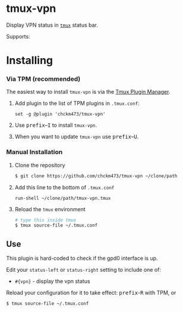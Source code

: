 # tmux-vpn

Display VPN status in [`tmux`](https://tmux.github.io/) status bar.

Supports:

# Installing

### Via TPM (recommended)

The easiest way to install `tmux-vpn` is via the [Tmux Plugin
Manager](https://github.com/tmux-plugins/tpm).

1. Add plugin to the list of TPM plugins in `.tmux.conf`:

    ``` tmux
    set -g @plugin 'chckm473/tmux-vpn'
    ```

2. Use <kbd>prefix</kbd>–<kbd>I</kbd> to install `tmux-vpn`.

3. When you want to update `tmux-vpn` use <kbd>prefix</kbd>–<kbd>U</kbd>.

### Manual Installation

1. Clone the repository

    ``` sh
    $ git clone https://github.com/chckm473/tmux-vpn ~/clone/path
    ```

2. Add this line to the bottom of `.tmux.conf`

    ``` tmux
    run-shell ~/clone/path/tmux-vpn.tmux
    ```

3. Reload the `tmux` environment

    ``` sh
    # type this inside tmux
    $ tmux source-file ~/.tmux.conf
    ```

## Use

This plugin is hard-coded to check if the gpd0 interface is up.

Edit your `status-left` or `status-right` setting to include one of:

- `#{vpn}` - display the vpn status

Reload your configuration for it to take effect: <kbd>prefix</kbd>-<kbd>R</kbd> with TPM, or

``` sh
$ tmux source-file ~/.tmux.conf
```

